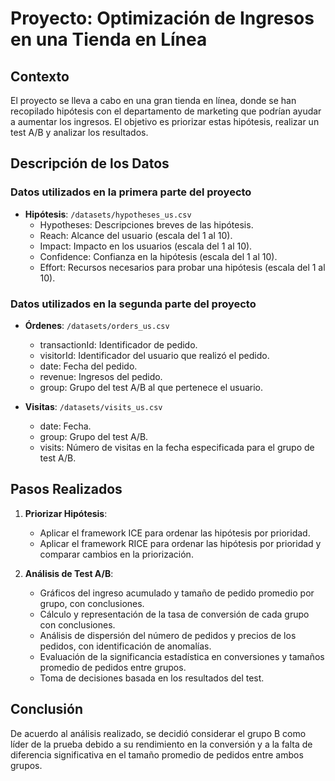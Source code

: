 # Proyecto: Optimización de Ingresos en una Tienda en Línea

## Contexto
El proyecto se lleva a cabo en una gran tienda en línea, donde se han recopilado hipótesis con el departamento de marketing que podrían ayudar a aumentar los ingresos. El objetivo es priorizar estas hipótesis, realizar un test A/B y analizar los resultados.

## Descripción de los Datos

### Datos utilizados en la primera parte del proyecto
- **Hipótesis**: `/datasets/hypotheses_us.csv`
  - Hypotheses: Descripciones breves de las hipótesis.
  - Reach: Alcance del usuario (escala del 1 al 10).
  - Impact: Impacto en los usuarios (escala del 1 al 10).
  - Confidence: Confianza en la hipótesis (escala del 1 al 10).
  - Effort: Recursos necesarios para probar una hipótesis (escala del 1 al 10).

### Datos utilizados en la segunda parte del proyecto
- **Órdenes**: `/datasets/orders_us.csv`
  - transactionId: Identificador de pedido.
  - visitorId: Identificador del usuario que realizó el pedido.
  - date: Fecha del pedido.
  - revenue: Ingresos del pedido.
  - group: Grupo del test A/B al que pertenece el usuario.

- **Visitas**: `/datasets/visits_us.csv`
  - date: Fecha.
  - group: Grupo del test A/B.
  - visits: Número de visitas en la fecha especificada para el grupo de test A/B.

## Pasos Realizados
1. **Priorizar Hipótesis**:
   - Aplicar el framework ICE para ordenar las hipótesis por prioridad.
   - Aplicar el framework RICE para ordenar las hipótesis por prioridad y comparar cambios en la priorización.

2. **Análisis de Test A/B**:
   - Gráficos del ingreso acumulado y tamaño de pedido promedio por grupo, con conclusiones.
   - Cálculo y representación de la tasa de conversión de cada grupo con conclusiones.
   - Análisis de dispersión del número de pedidos y precios de los pedidos, con identificación de anomalías.
   - Evaluación de la significancia estadística en conversiones y tamaños promedio de pedidos entre grupos.
   - Toma de decisiones basada en los resultados del test.

## Conclusión
De acuerdo al análisis realizado, se decidió considerar el grupo B como líder de la prueba debido a su rendimiento en la conversión y a la falta de diferencia significativa en el tamaño promedio de pedidos entre ambos grupos.
